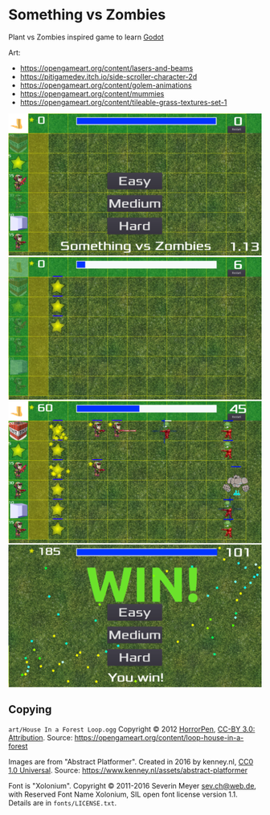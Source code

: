 # Something vs Zombies

Plant vs Zombies inspired game to learn [Godot](https://godotengine.org/)


Art: 

* https://opengameart.org/content/lasers-and-beams
* https://pitigamedev.itch.io/side-scroller-character-2d
* https://opengameart.org/content/golem-animations
* https://opengameart.org/content/mummies
* https://opengameart.org/content/tileable-grass-textures-set-1


![image](screenshots/s1.png)
![image](screenshots/s2.png)
![image](screenshots/s3.png)
![image](screenshots/s4.png)

## Copying 

`art/House In a Forest Loop.ogg` Copyright &copy; 2012 [HorrorPen](https://opengameart.org/users/horrorpen), [CC-BY 3.0: Attribution](http://creativecommons.org/licenses/by/3.0/). Source: https://opengameart.org/content/loop-house-in-a-forest

Images are from "Abstract Platformer". Created in 2016 by kenney.nl, [CC0 1.0 Universal](http://creativecommons.org/publicdomain/zero/1.0/). Source: https://www.kenney.nl/assets/abstract-platformer

Font is "Xolonium". Copyright &copy; 2011-2016 Severin Meyer <sev.ch@web.de>, with Reserved Font Name Xolonium, SIL open font license version 1.1. Details are in `fonts/LICENSE.txt`.
